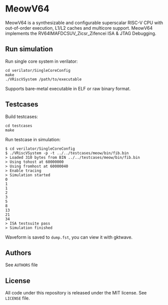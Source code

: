 MeowV64
=======================

MeowV64 is a synthesizable and configurable superscalar RISC-V CPU with out-of-order execution, L1/L2 caches and multicore support. MeowV64 implements the RV64IMAFDCSUV_Zicsr_Zifencei ISA & JTAG Debugging.

## Run simulation

Run single core system in verilator:

```shell
cd verilator/SingleCoreConfig
make
./VRiscVSystem /path/to/executable
```

Supports bare-metal executable in ELF or raw binary format.

## Testcases

Build testcases:

```shell
cd testcases
make
```

Run testcase in simulation:

```shell
$ cd verilator/SingleCoreConfig
$ ./VRiscVSystem -p -t ../../testcases/meow/bin/fib.bin
> Loaded 310 bytes from BIN ../../testcases/meow/bin/fib.bin
> Using tohost at 60000000
> Using fromhost at 60000040
> Enable tracing
> Simulation started
0
1
1
2
3
5
8
13
21
34
> ISA testsuite pass
> Simulation finished
```

Waveform is saved to `dump.fst`, you can view it with gktwave.

## Authors

See `AUTHORS` file

## License

All code under this repository is released under the MIT license. See `LICENSE` file.
